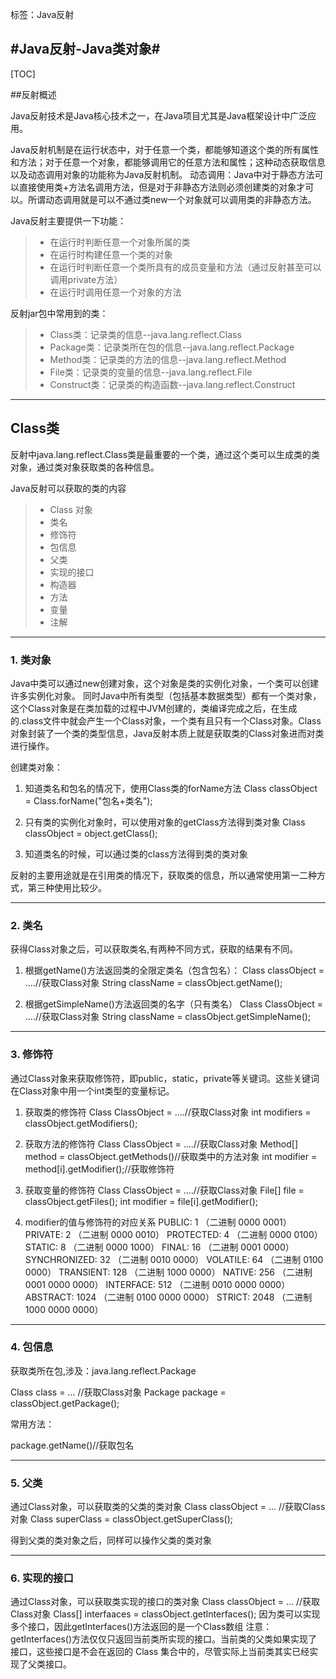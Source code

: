﻿标签：Java反射

#Java反射-Java类对象#
---

[TOC]

##反射概述

Java反射技术是Java核心技术之一，在Java项目尤其是Java框架设计中广泛应用。

Java反射机制是在运行状态中，对于任意一个类，都能够知道这个类的所有属性和方法；对于任意一个对象，都能够调用它的任意方法和属性；这种动态获取信息以及动态调用对象的功能称为Java反射机制。
动态调用：Java中对于静态方法可以直接使用类+方法名调用方法，但是对于非静态方法则必须创建类的对象才可以。所谓动态调用就是可以不通过类new一个对象就可以调用类的非静态方法。

Java反射主要提供一下功能：
> * 在运行时判断任意一个对象所属的类
> * 在运行时构建任意一个类的对象
> * 在运行时判断任意一个类所具有的成员变量和方法（通过反射甚至可以调用private方法）
> * 在运行时调用任意一个对象的方法

反射jar包中常用到的类：

> * Class类：记录类的信息--java.lang.reflect.Class
> * Package类：记录类所在包的信息--java.lang.reflect.Package
> * Method类：记录类的方法的信息--java.lang.reflect.Method
> * File类：记录类的变量的信息--java.lang.reflect.File
> * Construct类：记录类的构造函数--java.lang.reflect.Construct

---

## Class类 ##

反射中java.lang.reflect.Class类是最重要的一个类，通过这个类可以生成类的类对象，通过类对象获取类的各种信息。

Java反射可以获取的类的内容
> * Class 对象
> * 类名
> * 修饰符
> * 包信息
> * 父类
> * 实现的接口
> * 构造器
> * 方法
> * 变量
> * 注解

---

### 1. 类对象 ###

Java中类可以通过new创建对象，这个对象是类的实例化对象，一个类可以创建许多实例化对象。
同时Java中所有类型（包括基本数据类型）都有一个类对象，这个Class对象是在类加载的过程中JVM创建的，类编译完成之后，在生成的.class文件中就会产生一个Class对象，一个类有且只有一个Class对象。Class对象封装了一个类的类型信息，Java反射本质上就是获取类的Class对象进而对类进行操作。

创建类对象：
1. 知道类名和包名的情况下，使用Class类的forName方法
Class classObject = Class.forName("包名+类名");

2. 只有类的实例化对象时，可以使用对象的getClass方法得到类对象
Class classObject = object.getClass();

3. 知道类名的时候，可以通过类的class方法得到类的类对象 

反射的主要用途就是在引用类的情况下，获取类的信息，所以通常使用第一二种方式，第三种使用比较少。

---

### 2. 类名 ###

获得Class对象之后，可以获取类名,有两种不同方式，获取的结果有不同。

1. 根据getName()方法返回类的全限定类名（包含包名）：
Class classObject = ....//获取Class对象
String className = classObject.getName();

2. 根据getSimpleName()方法返回类的名字（只有类名）
Class ClassObject = ....//获取Class对象
String className = classObject.getSimpleName();

---

### 3. 修饰符 ###

通过Class对象来获取修饰符，即public，static，private等关键词。这些关键词在Class对象中用一个int类型的变量标记。

1. 获取类的修饰符
Class ClassObject = ....//获取Class对象
int modifiers = classObject.getModifiers();

2. 获取方法的修饰符
Class ClassObject = ....//获取Class对象
Method[] method = classObject.getMethods()//获取类中的方法对象
int modifier = method[i].getModifier();//获取修饰符

3. 获取变量的修饰符
Class ClassObject = ....//获取Class对象
File[] file = classObject.getFiles();
int modifier = file[i].getModifier();

4. modifier的值与修饰符的对应关系
    PUBLIC: 1 （二进制 0000 0001） 
    PRIVATE: 2 （二进制 0000 0010） 
    PROTECTED: 4 （二进制 0000 0100） 
    STATIC: 8 （二进制 0000 1000） 
    FINAL: 16 （二进制 0001 0000） 
    SYNCHRONIZED: 32 （二进制 0010 0000） 
    VOLATILE: 64 （二进制 0100 0000） 
    TRANSIENT: 128 （二进制 1000 0000） 
    NATIVE: 256 （二进制 0001 0000 0000） 
    INTERFACE: 512 （二进制 0010 0000 0000）
    ABSTRACT: 1024 （二进制 0100 0000 0000）
    STRICT: 2048 （二进制 1000 0000 0000）

---

### 4. 包信息 ###

获取类所在包,涉及：java.lang.reflect.Package

Class  class = ... //获取Class对象
Package package = classObject.getPackage();

常用方法：

package.getName()//获取包名

---

### 5. 父类 ###

通过Class对象，可以获取类的父类的类对象
Class  classObject = ... //获取Class对象
Class superClass = classObject.getSuperClass();

得到父类的类对象之后，同样可以操作父类的类对象

---

### 6. 实现的接口 ###

通过Class对象，可以获取类实现的接口的类对象
Class  classObject = ... //获取Class对象
Class[] interfaaces = classObject.getInterfaces();
因为类可以实现多个接口，因此getInterfaces()方法返回的是一个Class数组
注意：getInterfaces()方法仅仅只返回当前类所实现的接口。当前类的父类如果实现了接口，这些接口是不会在返回的 Class 集合中的，尽管实际上当前类其实已经实现了父类接口。





